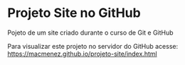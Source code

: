 # Projeto Site no GitHub
 Pojeto de um site criado durante o curso de Git e GitHub

 Para visualizar este projeto no servidor do GitHub acesse: https://macmenez.github.io/projeto-site/index.html